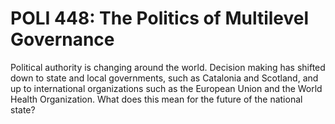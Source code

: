 # POLI 448: The Politics of Multilevel Governance

Political authority is changing around the world. Decision making has shifted down to state and local governments, such as Catalonia and Scotland, and up to international organizations such as the European Union and the World Health Organization. What does this mean for the future of the national state?